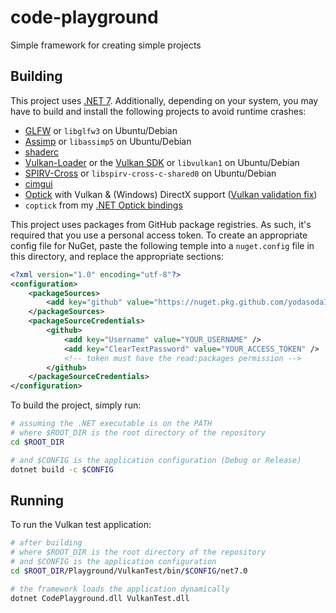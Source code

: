 # code-playground

Simple framework for creating simple projects

## Building

This project uses [.NET 7](https://dotnet.microsoft.com/en-us/download/dotnet/7.0). Additionally, depending on your system, you may have to build and install the following projects to avoid runtime crashes:
- [GLFW](https://github.com/glfw/glfw) or `libglfw3` on Ubuntu/Debian
- [Assimp](https://github.com/assimp/assimp) or `libassimp5` on Ubuntu/Debian
- [shaderc](https://github.com/google/shaderc)
- [Vulkan-Loader](https://github.com/KhronosGroup/Vulkan-Loader) or the [Vulkan SDK](https://vulkan.lunarg.com/) or `libvulkan1` on Ubuntu/Debian
- [SPIRV-Cross](https://github.com/KhronosGroup/SPIRV-Cross) or `libspirv-cross-c-shared0` on Ubuntu/Debian
- [cimgui](https://github.com/cimgui/cimgui)
- [Optick](https://github.com/bombomby/optick) with Vulkan & (Windows) DirectX support ([Vulkan validation fix](https://github.com/qbojj/optick/tree/fix-vulkan))
- `coptick` from my [.NET Optick bindings](https://github.com/yodasoda1219/Optick.NET)

This project uses packages from GitHub package registries. As such, it's required that you use a personal access token. To create an appropriate config file for NuGet, paste the following temple into a `nuget.config` file in this directory, and replace the appropriate sections:
```xml
<?xml version="1.0" encoding="utf-8"?>
<configuration>
    <packageSources>
        <add key="github" value="https://nuget.pkg.github.com/yodasoda1219/index.json" />
    </packageSources>
    <packageSourceCredentials>
        <github>
            <add key="Username" value="YOUR_USERNAME" />
            <add key="ClearTextPassword" value="YOUR_ACCESS_TOKEN" />
            <!-- token must have the read:packages permission -->
        </github>
    </packageSourceCredentials>
</configuration>
```

To build the project, simply run:
```bash
# assuming the .NET executable is on the PATH
# where $ROOT_DIR is the root directory of the repository
cd $ROOT_DIR

# and $CONFIG is the application configuration (Debug or Release)
dotnet build -c $CONFIG
```

## Running

To run the Vulkan test application:
```bash
# after building
# where $ROOT_DIR is the root directory of the repository
# and $CONFIG is the application configuration
cd $ROOT_DIR/Playground/VulkanTest/bin/$CONFIG/net7.0

# the framework loads the application dynamically
dotnet CodePlayground.dll VulkanTest.dll
```